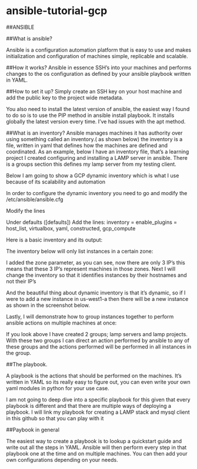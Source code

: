 # ansible-tutorial-gcp
##ANSIBLE

##What is ansible?

Ansible is a configuration automation platform that is easy to use and makes initialization and configuration of machines simple, replicable and scalable.

##How it works?
Ansible in essence SSH’s into your machines and performs changes to the os configuration as defined by your ansible playbook written in YAML.

##How to set it up?
Simply create an SSH key on your host machine and add the public key to the project wide metadata. 

You also need to install the latest version of ansible, the easiest way I found to do so is to use the PIP method in ansible install playbook. It installs globally the latest version every time. I’ve had issues with the apt method.

##What is an inventory?
Ansible manages machines it has authority over using something called an inventory.( as shown below) the inventory is a file, written in yaml that defines how the machines are defined and coordinated. As an example, below I have an inventory file, that’s a learning project I created configuring and installing a LAMP server in ansible. There is a groups section this defines my lamp server from my testing client. 

Below I am going to show a GCP dynamic inventory which is what I use because of its scalability and automation

In order to configure the dynamic inventory you need to go and modify the /etc/ansible/ansible.cfg 

Modify the lines

Under defaults ([defaults])
Add the lines:
inventory = <path to the inventory file>
enable_plugins = host_list, virtualbox, yaml, constructed, gcp_compute

Here is a basic inventory and its output:

The inventory below will only list instances in a certain zone:

I added the zone parameter, as you can see, now there are only 3 IP’s this means that these 3 IP’s represent machines in those zones.
Next I will change the inventory so that it identifies instances by their hostnames and not their IP’s

And the beautiful thing about dynamic inventory is that it’s dynamic, so if I were to add a new instance in us-west1-a then there will be a new instance as shown in the screenshot below.

Lastly, I will demonstrate how to group instances together to perform ansible actions on multiple machines at once:


If you look above I have created 2 groups; lamp servers and lamp projects. With these two groups I can direct an action performed by ansible to any of these groups and the actions performed will be performed in all instances in the group.

##The playbook.

A playbook is the actions that should be performed on the machines. It’s written in YAML so its really easy to figure out, you can even write your own yaml modules in python for your use case.

I am not going to deep dive into a specific playbook for this given that every playbook is different and that there are multiple ways of deploying a playbook. I will link my playbook for creating a LAMP stack and mysql client in this github so that you can play with it

##Paybook in general

The easiest way to create a playbook is to lookup a quickstart guide and write out all the steps in YAML. Ansible will then perform every step in that playbook one at the time and on multiple machines. You can then add your own configurations depending on your needs.
